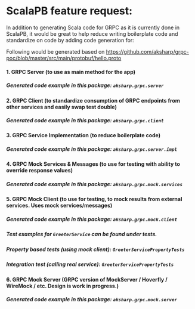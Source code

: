 # ScalaPB feature request: 

In addition to generating Scala code for GRPC as it is currently done in ScalaPB, 
it would be great to help reduce writing boilerplate code and standardize on code by adding code generation for:

Following would be generated based on https://github.com/aksharp/grpc-poc/blob/master/src/main/protobuf/hello.proto

#### 1. GRPC Server (to use as main method for the app)
##### Generated code example in this package: `aksharp.grpc.server`
#### 2. GRPC Client (to standardize consumption of GRPC endpoints from other services and easily swap test double)
##### Generated code example in this package: `aksharp.grpc.client`
#### 3. GRPC Service Implementation (to reduce boilerplate code)
##### Generated code example in this package: `aksharp.grpc.server.impl`
#### 4. GRPC Mock Services & Messages (to use for testing with ability to override response values)
##### Generated code example in this package: `aksharp.grpc.mock.services`
#### 5. GRPC Mock Client (to use for testing, to mock results from external services. Uses mock services/messages)
##### Generated code example in this package: `aksharp.grpc.mock.client`
##### Test examples for `GreeterService` can be found under tests.
##### Property based tests (using mock client):  `GreeterServicePropertyTests`
##### Integration test (calling real service): `GreeterServicePropertyTests`
#### 6. GRPC Mock Server (GRPC version of MockServer / Hoverfly / WireMock / etc. Design is work in progress.)
##### Generated code example in this package: `aksharp.grpc.mock.server` 

